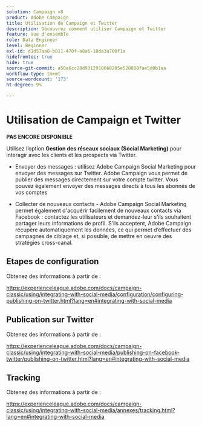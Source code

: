 ```yaml
---
solution: Campaign v8
product: Adobe Campaign
title: Utilisation de Campaign et Twitter
description: Découvrez comment utiliser Campaign et Twitter
feature: Vue d'ensemble
role: Data Engineer
level: Beginner
exl-id: d1d57aa8-b811-470f-a8a6-18da3a700f1a
hidefromtoc: true
hide: true
source-git-commit: a50a6cc28d9312910668205e528888fae5d0b1aa
workflow-type: tm+mt
source-wordcount: '173'
ht-degree: 9%

---
```


# Utilisation de Campaign et Twitter

**PAS ENCORE DISPONIBLE**

Utilisez l’option **Gestion des réseaux sociaux (Social Marketing)** pour interagir avec les clients et les prospects via Twitter.

* Envoyer des messages : utilisez Adobe Campaign Social Marketing pour envoyer des messages sur Twitter. Adobe Campaign vous permet de publier des messages directement sur votre compte twitter. Vous pouvez également envoyer des messages directs à tous les abonnés de vos comptes 

* Collecter de nouveaux contacts - Adobe Campaign Social Marketing permet également d&#39;acquérir facilement de nouveaux contacts via Facebook : contactez les utilisateurs et demandez-leur s&#39;ils souhaitent partager leurs informations de profil. S’ils acceptent, Adobe Campaign récupère automatiquement les données, ce qui permet d’effectuer des campagnes de ciblage et, si possible, de mettre en oeuvre des stratégies cross-canal.

## Etapes de configuration

Obtenez des informations à partir de :

https://experienceleague.adobe.com/docs/campaign-classic/using/integrating-with-social-media/configuration/configuring-publishing-on-twitter.html?lang=en#integrating-with-social-media


## Publication sur Twitter

Obtenez des informations à partir de :

https://experienceleague.adobe.com/docs/campaign-classic/using/integrating-with-social-media/publishing-on-facebook-twitter/publishing-on-twitter.html?lang=en#integrating-with-social-media


## Tracking

Obtenez des informations à partir de :

https://experienceleague.adobe.com/docs/campaign-classic/using/integrating-with-social-media/annexes/tracking.html?lang=en#integrating-with-social-media
